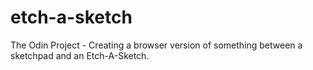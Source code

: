 # etch-a-sketch
The Odin Project - Creating a browser version of something between a sketchpad and an Etch-A-Sketch.
